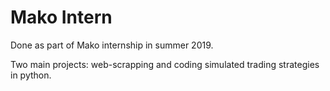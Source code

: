 # Mako Intern
Done as part of Mako internship in summer 2019.

Two main projects: web-scrapping and coding simulated trading strategies in python.
